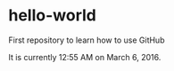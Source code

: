 # hello-world
First repository to learn how to use GitHub

It is currently 12:55 AM on March 6, 2016.
